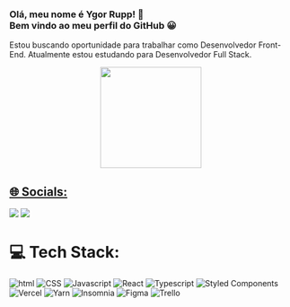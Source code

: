 

### Olá, meu nome é Ygor Rupp! 🖖 <br> Bem vindo ao meu perfil do GitHub 😀


Estou buscando oportunidade para trabalhar como Desenvolvedor Front-End.
Atualmente estou estudando para Desenvolvedor Full Stack.

<div align="center">
  <a href="https://github.com/YgorRupp">
  <img height="180em" src="https://github-readme-stats.vercel.app/api?username=YgorRupp&show_icons=true&theme=dracula&include_all_commits=true&count_private=true"/>
</div>

## 🌐 Socials:

<div>
    <a href="https://www.linkedin.com/in/ygorrupp/" target="_blank"><img src="https://img.shields.io/badge/LinkedIn-0077B5?style=for-the-badge&logo=linkedin&logoColor=white"></a>
      <a href="https://www.instagram.com/ygorrupp/" target="_blank"><img src="https://img.shields.io/badge/Instagram-E4405F?style=for-the-badge&logo=instagram&logoColor=white"></a>
<div/>
  
# 💻 Tech Stack:
  
 <img src="https://img.shields.io/badge/HTML5-E34F26?style=for-the-badge&logo=html5&logoColor=white" alt="html">
 <img src="https://img.shields.io/badge/CSS3-1572B6?style=for-the-badge&logo=css3&logoColor=white" alt="CSS">
 <img src="https://img.shields.io/badge/JavaScript-F7DF1E?style=for-the-badge&logo=javascript&logoColor=black" alt="Javascript">
 <img src="https://img.shields.io/badge/React-20232A?style=for-the-badge&logo=react&logoColor=61DAFB" alt="React">
 <img src="https://img.shields.io/badge/TypeScript-007ACC?style=for-the-badge&logo=typescript&logoColor=white" alt="Typescript">
 <img src="https://img.shields.io/badge/styled--components-DB7093?style=for-the-badge&logo=styled-components&logoColor=white" alt="Styled Components">
 <img src="https://img.shields.io/badge/vercel-%23000000.svg?style=for-the-badge&logo=vercel&logoColor=white" alt="Vercel">
 <img src="https://img.shields.io/badge/yarn-%232C8EBB.svg?style=for-the-badge&logo=yarn&logoColor=white" alt="Yarn">
 <img src="https://img.shields.io/badge/Insomnia-black?style=for-the-badge&logo=insomnia&logoColor=5849BE" alt="Insomnia">
 <img src="https://img.shields.io/badge/figma-%23F24E1E.svg?style=for-the-badge&logo=figma&logoColor=white" alt="Figma">
 <img src="https://img.shields.io/badge/Trello-%23026AA7.svg?style=for-the-badge&logo=Trello&logoColor=white" alt="Trello">
  
  
  
